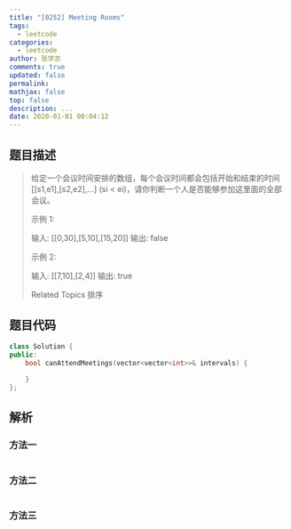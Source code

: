 ```yaml
---
title: "[0252] Meeting Rooms"
tags:
  - leetcode
categories:
  - leetcode
author: 张学志
comments: true
updated: false
permalink:
mathjax: false
top: false
description: ...
date: 2020-01-01 00:04:12
---
```


## 题目描述

> 给定一个会议时间安排的数组，每个会议时间都会包括开始和结束的时间 [[s1,e1],[s2,e2],...] (si < ei)，请你判断一个人是否能够参加这里面的全部会议。 
> 
> 示例 1: 
> 
> 输入: [[0,30],[5,10],[15,20]]
> 输出: false
> 
> 
> 示例 2: 
> 
> 输入: [[7,10],[2,4]]
> 输出: true
> 
> Related Topics 排序

## 题目代码

```cpp
class Solution {
public:
    bool canAttendMeetings(vector<vector<int>>& intervals) {
        
    }
};
```

## 解析

### 方法一

```cpp

```

### 方法二

```cpp

```

### 方法三

```cpp

```

